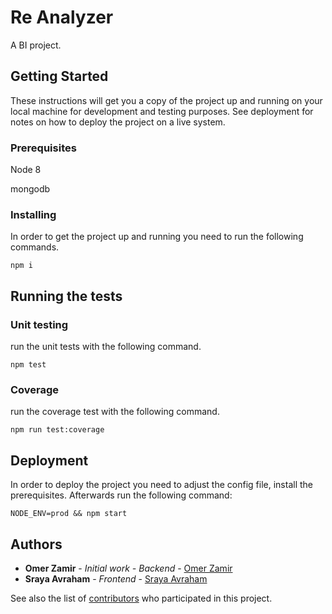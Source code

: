 # Re Analyzer

A BI project.

## Getting Started

These instructions will get you a copy of the project up and running on your local machine for development and testing purposes. See deployment for notes on how to deploy the project on a live system.

### Prerequisites

Node 8

mongodb

### Installing

In order to get the project up and running you need to run the following commands.

```
npm i
```


## Running the tests


### Unit testing

run the unit tests with the following command.

```
npm test
```

### Coverage

run the coverage test with the following command.

```
npm run test:coverage
```

## Deployment

In order to deploy the project you need to adjust the config file, install the prerequisites.
Afterwards run the following command:

```
NODE_ENV=prod && npm start
```

## Authors

* **Omer Zamir** - *Initial work - Backend* - [Omer Zamir](https://github.com/omerzamir)
* **Sraya Avraham** - *Frontend* - [Sraya Avraham](https://github.com/srayaAvraham)


See also the list of [contributors](https://github.com/omerzamir/reAnalyzer/graphs/contributors) who participated in this project.

